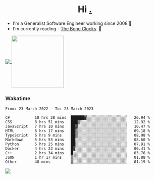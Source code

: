 <h1 align="center">Hi <a href="https://www.hackerrank.com/erasmosaraujo">.</a></h1>
 
- I'm a Generalist Software Engineer working  since 2008 🚀
- I'm currently reading - <a href="https://www.amazon.ca/Bone-Clocks-David-Mitchell/dp/0340921625">The Bone Clocks</a>. 📘
  
<p align="left">
  <a href="https://github.com/erasmosoares/github-readme-stats">
    <img
      align="center"
      src="https://github-readme-stats.vercel.app/api/top-langs/?username=erasmosoares&theme=radical&layout=compact"
    />
  </a>
  <a href="https://github.com/erasmosoares/github-readme-stats">
    <img
      align="center"
      height="165"
      src="https://github-readme-stats.vercel.app/api?username=erasmosoares&theme=radical&count_private=true&show_icons=true&custom_title=Github%20Status&hide=issues"
    />
  </a>
</p>

<!--
 ### Repo 
 
<p align="left">
 <a href="https://github.com/erasmosoares/github-readme-stats">
    <img
      align="center"
      height="165"
      src="https://github-readme-stats.vercel.app/api/pin?username=erasmosoares&repo=sample-node&title_color=fff&icon_color=f9f9f9&text_color=9f9f9f&bg_color=151515"
    />
  </a>
  <a href="https://github.com/erasmosoares/github-readme-stats">
    <img
      align="center"
      height="165"
      src="https://github-readme-stats.vercel.app/api/pin?username=erasmosoares&repo=sample-node&title_color=fff&icon_color=f9f9f9&text_color=9f9f9f&bg_color=151515"
    />
  </a>
</p>
-->

 ### Wakatime 

<!--START_SECTION:waka-->

```text
From: 23 March 2022 - To: 23 March 2023

C#           18 hrs 28 mins  ██████▓░░░░░░░░░░░░░░░░░░   26.94 %
CSS          8 hrs 51 mins   ███▒░░░░░░░░░░░░░░░░░░░░░   12.92 %
JavaScript   7 hrs 10 mins   ██▓░░░░░░░░░░░░░░░░░░░░░░   10.47 %
HTML         6 hrs 17 mins   ██▒░░░░░░░░░░░░░░░░░░░░░░   09.18 %
TypeScript   6 hrs 9 mins    ██▒░░░░░░░░░░░░░░░░░░░░░░   08.98 %
Markdown     5 hrs 53 mins   ██░░░░░░░░░░░░░░░░░░░░░░░   08.60 %
Python       5 hrs 25 mins   ██░░░░░░░░░░░░░░░░░░░░░░░   07.91 %
Docker       4 hrs 23 mins   █▓░░░░░░░░░░░░░░░░░░░░░░░   06.41 %
C++          2 hrs 34 mins   █░░░░░░░░░░░░░░░░░░░░░░░░   03.76 %
JSON         1 hr 17 mins    ▒░░░░░░░░░░░░░░░░░░░░░░░░   01.88 %
Other        48 mins         ▒░░░░░░░░░░░░░░░░░░░░░░░░   01.19 %
```

<!--END_SECTION:waka-->

![](https://komarev.com/ghpvc/?username=erasmosoares&color=brightgreen)
